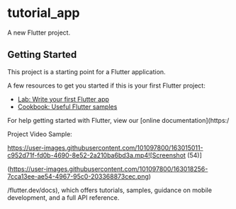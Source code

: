# tutorial_app

A new Flutter project.

## Getting Started

This project is a starting point for a Flutter application.

A few resources to get you started if this is your first Flutter project:

- [Lab: Write your first Flutter app](https://flutter.dev/docs/get-started/codelab)
- [Cookbook: Useful Flutter samples](https://flutter.dev/docs/cookbook)

For help getting started with Flutter, view our
[online documentation](https:/

Project Video Sample:

https://user-images.githubusercontent.com/101097800/163015011-c952d71f-fd0b-4690-8e52-2a210ba6bd3a.mp4![Screenshot (54)]


(https://user-images.githubusercontent.com/101097800/163018256-7cca13ee-ae54-4967-95c0-203368873cec.png)


/flutter.dev/docs), which offers tutorials,
samples, guidance on mobile development, and a full API reference.
